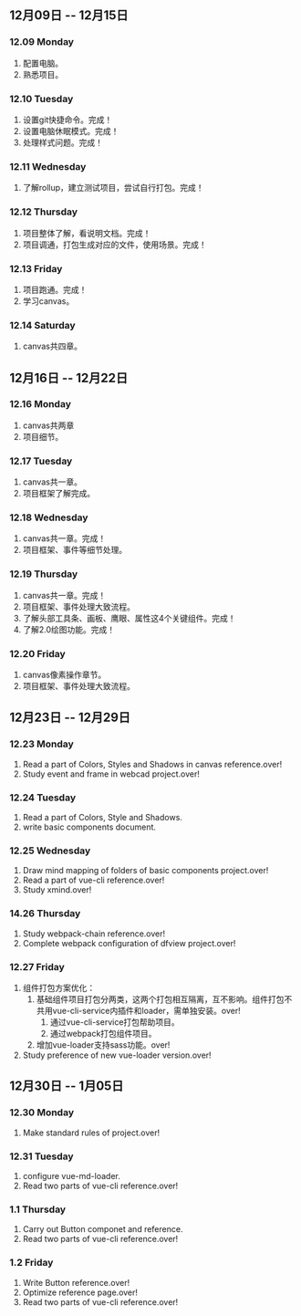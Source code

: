 ## 12月09日 -- 12月15日

### 12.09 Monday
1. 配置电脑。
2. 熟悉项目。

### 12.10 Tuesday
1. 设置git快捷命令。完成！
2. 设置电脑休眠模式。完成！
3. 处理样式问题。完成！

### 12.11 Wednesday
1. 了解rollup，建立测试项目，尝试自行打包。完成！

### 12.12 Thursday
1. 项目整体了解，看说明文档。完成！
2. 项目调通，打包生成对应的文件，使用场景。完成！

### 12.13 Friday
1. 项目跑通。完成！
2. 学习canvas。

### 12.14 Saturday
1. canvas共四章。

## 12月16日 -- 12月22日

### 12.16 Monday
1. canvas共两章
2. 项目细节。

### 12.17 Tuesday
1. canvas共一章。
2. 项目框架了解完成。

### 12.18 Wednesday
1. canvas共一章。完成！
2. 项目框架、事件等细节处理。

### 12.19 Thursday
1. canvas共一章。完成！
2. 项目框架、事件处理大致流程。
3. 了解头部工具条、画板、鹰眼、属性这4个关键组件。完成！
4. 了解2.0绘图功能。完成！

### 12.20 Friday
1. canvas像素操作章节。
2. 项目框架、事件处理大致流程。

## 12月23日 -- 12月29日

### 12.23 Monday
1. Read a part of Colors, Styles and Shadows in canvas reference.over!
2. Study event and frame in webcad project.over!

### 12.24 Tuesday
1. Read a part of Colors, Style and Shadows.
2. write basic components document.

### 12.25 Wednesday
1. Draw mind mapping of folders of basic components project.over!
2. Read a part of vue-cli reference.over!
3. Study xmind.over!

### 14.26 Thursday
1. Study webpack-chain reference.over!
2. Complete webpack configuration of dfview project.over!

### 12.27 Friday
1. 组件打包方案优化：
   1. 基础组件项目打包分两类，这两个打包相互隔离，互不影响。组件打包不共用vue-cli-service内插件和loader，需单独安装。over!
      1. 通过vue-cli-service打包帮助项目。
      2. 通过webpack打包组件项目。
   2. 增加vue-loader支持sass功能。over!
2. Study preference of new vue-loader version.over!

## 12月30日 -- 1月05日

### 12.30 Monday
1. Make standard rules of project.over!

### 12.31 Tuesday
1. configure vue-md-loader.
2. Read two parts of vue-cli reference.over!

### 1.1 Thursday
1. Carry out Button componet and reference.
2. Read two parts of vue-cli reference.over!

### 1.2 Friday
1. Write Button reference.over!
2. Optimize reference page.over!
3. Read two parts of vue-cli reference.over!
